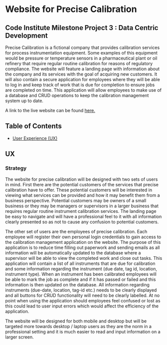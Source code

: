 # Website for Precise Calibration

## Code Institute Milestone Project 3 : Data Centric Development

Precise Calibration is a fictional company that provides calibration services for process instrumentation equipment. 
Some examples of this equipment would be pressure or temperature sensors in a pharmaceutical plant or oil refinery 
that require regular routine calibration for reasons of regulatory compliance. The website will feature a landing page
with information about the company and its services with the goal of acquiring new customers. It will also contain a 
secure application for employees where they will be able to log in and keep track of work that is due for completion
to ensure jobs are completed on time. This application will allow employees to make use of a database and CRUD operations 
to keep the calibration management system up to date.

A link to the live website can be found [here.](#)

## Table of Contents

- [User Experience (UX)](#ux)

## UX

### Strategy

The website for precise calibration will be designed with two sets of users in mind. First there are the potential customers of the
services that precise calibration have to offer. These potential customers will be interested in viewing what services can be 
provided and how it may benefit them from a business perspective. Potential customers may be owners of a small business or they
may be managers or supervisors in a larger business that requires regular routine instrument calibration services. The landing 
page be easy to navigate and will have a professional feel to it with all information clearly presented so as not to cause any
confusion to potential customers.

The other set of users are the employees of precise calibration. Each employee will register their own personal login credentials
to gain access to the calibration management application on the website. The purpose of this application is to reduce time filling
out paperwork and sending emails as all information will be automatically updated to the database where a supervisor will be able 
to view the completed work and close out tasks. This application will contain a list of all instruments that are due for calibration
and some information regarding the instrument (due date, tag id, location, instrument type). When an instrument has been calibrated
employees will be able to mark the job as complete and if it has passed or failed and this information is then updated on the 
database. All information regarding instruments (due-date, location, tag-id etc.) needs to be clearly displayed and all buttons for
CRUD functionality will need to be clearly labelled. At no point when using the application should employees feel confused or lost
as this could lead to user input errors which would affect the efficiency of the application. 

The website will be designed for both mobile and desktop but will be targeted more towards desktop / laptop users as they are the
norm in a professional setting and it is much easier to read and input information on a larger screen.